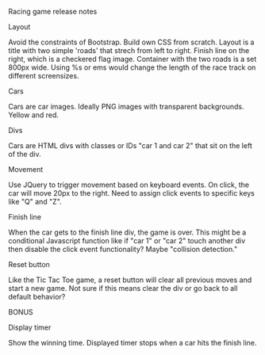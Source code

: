 Racing game release notes

Layout

Avoid the constraints of Bootstrap.  Build own CSS from scratch.  Layout is a title with two simple 'roads' that strech from left to right.  Finish line on the right, which is a checkered flag image.   Container with the two roads is a set 800px wide.  Using %s or ems would change the length of the race track on different screensizes. 

Cars

Cars are car images.  Ideally PNG images with transparent backgrounds.  Yellow and red. 

Divs

Cars are HTML divs with classes or IDs "car 1 and car 2" that sit on the left of the div.

Movement

Use JQuery to trigger movement based on keyboard events.  On click, the car will move 20px to the right.  Need to assign click events to specific keys like "Q" and "Z".   

Finish line

When the car gets to the finish line div, the game is over.   This might be a conditional Javascript function like if "car 1" or "car 2" touch another div then disable the click event functionality?  Maybe "collision detection."

Reset button

Like the Tic Tac Toe game, a reset button will clear all previous moves and start a new game.  Not sure if this means clear the div or go back to all default behavior?

BONUS

Display timer

Show the winning time.  Displayed timer stops when a car hits the finish line. 

